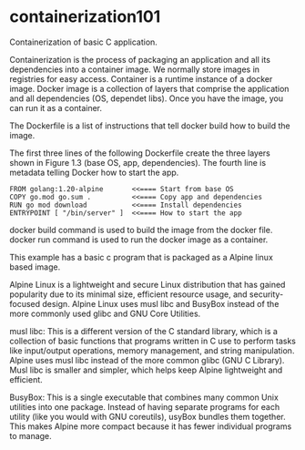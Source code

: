 # containerization101
Containerization of basic C application.

Containerization is the process of packaging an application and all its dependencies into a container image. We normally store images in registries for easy access.
Container is a runtime instance of a docker image. Docker image is a collection of layers that comprise the application and all dependencies (OS, dependet libs).
Once you have the image, you can run it as a container.

The Dockerfile is a list of instructions that tell docker build how to build the image.

The first three lines of the following Dockerfile create the three layers shown in Figure 1.3 (base OS, app, dependencies). The fourth line is metadata telling Docker how to start the app.

```
FROM golang:1.20-alpine       <<==== Start from base OS
COPY go.mod go.sum .          <<==== Copy app and dependencies
RUN go mod download           <<==== Install dependencies
ENTRYPOINT [ "/bin/server" ]  <<==== How to start the app
```

docker build command is used to build the image from the docker file.
docker run command is used to run the docker image as a container.

This example has a basic c program that is packaged as a Alpine linux based image.

Alpine Linux is a lightweight and secure Linux distribution that has gained popularity due to its minimal size, efficient resource usage, and security-focused design. 
Alpine Linux uses musl libc and BusyBox instead of the more commonly used glibc and GNU Core Utilities.

musl libc: This is a different version of the C standard library, which is a collection of basic functions that programs written in C use to perform tasks like input/output operations, 
memory management, and string manipulation. Alpine uses musl libc instead of the more common glibc (GNU C Library). Musl libc is smaller and simpler, which helps keep Alpine lightweight and efficient.

BusyBox: This is a single executable that combines many common Unix utilities into one package. Instead of having separate programs for each utility (like you would with GNU coreutils),
usyBox bundles them together. This makes Alpine more compact because it has fewer individual programs to manage.

